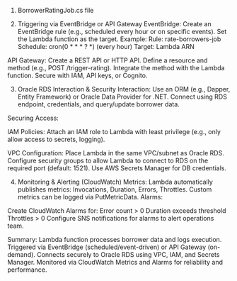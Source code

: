 

1. BorrowerRatingJob.cs file 

2. Triggering via EventBridge or API Gateway
EventBridge:
Create an EventBridge rule (e.g., scheduled every hour or on specific events).
Set the Lambda function as the target.
Example:
Rule: rate-borrowers-job
Schedule: cron(0 * * * ? *) (every hour)
Target: Lambda ARN

API Gateway:
Create a REST API or HTTP API.
Define a resource and method (e.g., POST /trigger-rating).
Integrate the method with the Lambda function.
Secure with IAM, API keys, or Cognito.

3. Oracle RDS Interaction & Security
Interaction:
Use an ORM (e.g., Dapper, Entity Framework) or Oracle Data Provider for .NET.
Connect using RDS endpoint, credentials, and query/update borrower data.

Securing Access:

IAM Policies:
Attach an IAM role to Lambda with least privilege (e.g., only allow access to secrets, logging).

VPC Configuration:
Place Lambda in the same VPC/subnet as Oracle RDS.
Configure security groups to allow Lambda to connect to RDS on the required port (default: 1521).
Use AWS Secrets Manager for DB credentials.

4. Monitoring & Alerting (CloudWatch)
Metrics:
Lambda automatically publishes metrics: Invocations, Duration, Errors, Throttles.
Custom metrics can be logged via PutMetricData.
Alarms:

Create CloudWatch Alarms for:
Error count > 0
Duration exceeds threshold
Throttles > 0
Configure SNS notifications for alarms to alert operations team.

Summary:
Lambda function processes borrower data and logs execution.
Triggered via EventBridge (scheduled/event-driven) or API Gateway (on-demand).
Connects securely to Oracle RDS using VPC, IAM, and Secrets Manager.
Monitored via CloudWatch Metrics and Alarms for reliability and performance.